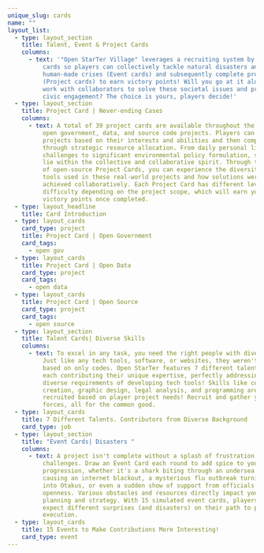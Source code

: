 ```yaml
---
unique_slug: cards
name: ""
layout_list:
  - type: layout_section
    title: Talent, Event & Project Cards
    columns:
      - text: '"Open StarTer Village" leverages a recruiting system by using Talent
          cards so players can collectively tackle natural disasters and
          human-made crises (Event cards) and subsequently complete projects
          (Project cards) to earn victory points! Will you go at it alone or
          work with collaborators to solve these societal issues and promote
          civic engagement? The choice is yours, players decide!'
  - type: layout_section
    title: Project Card | Never-ending Cases
    columns:
      - text: A total of 39 project cards are available throughout the game, including
          open government, data, and source code projects. Players can choose
          projects based on their interests and abilities and then complete them
          through strategic resource allocation. From daily personal life
          challenges to significant environmental policy formulation, solutions
          lie within the collective and collaborative spirit. Through the design
          of open-source Project Cards, you can experience the diversity of tech
          tools used in these real-world projects and how solutions were
          achieved collaboratively. Each Project Card has different levels of
          difficulty depending on the project scope, which will earn you varying
          victory points once completed.
  - type: layout_headline
    title: Card Introduction
  - type: layout_cards
    card_type: project
    title: Project Card | Open Government
    card_tags:
      - open gov
  - type: layout_cards
    title: Project Card | Open Data
    card_type: project
    card_tags:
      - open data
  - type: layout_cards
    title: Project Card | Open Source
    card_type: project
    card_tags:
      - open source
  - type: layout_section
    title: Talent Cards| Diverse Skills
    columns:
      - text: To excel in any task, you need the right people with diverse skill sets!
          Just like any tech tools, software, or websites, they weren't made
          based on only codes. Open StarTer features 7 different talent cards,
          each contributing their unique expertise, perfectly addressing the
          diverse requirements of developing tech tools! Skills like content
          creation, graphic design, legal analysis, and programming are
          recruited based on player project needs! Recruit and gather your
          forces, all for the common good.
  - type: layout_cards
    title: 7 Different Talents. Contributors from Diverse Background
    card_type: job
  - type: layout_section
    title: "Event Cards| Disasters "
    columns:
      - text: A project isn't complete without a splash of frustration and some
          challenges. Draw an Event Card each round to add spice to your project
          progression, whether it's a shark biting through an undersea cable
          causing an internet blackout, a mysterious flu outbreak turning people
          into Otakus, or even a sudden show of support from officials for tech
          openness. Various obstacles and resources directly impact your
          planning and strategy. With 15 simulated event cards, players can
          expect different surprises (and disasters) on their path to project
          execution.
  - type: layout_cards
    title: 15 Events to Make Contributions More Interesting!
    card_type: event
---
```

